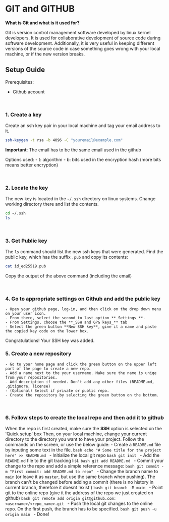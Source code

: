 # GIT and GITHUB

**What is Git and what is it used for?**

Git is version control management software developed by linux kernel developers. 
It is used for collaborative development of source code during software development.
Additionally, it is very useful in keeping different versions of the source code in case something goes wrong with your local machine, or if the new version breaks.

## Setup Guide

Prerequisites:
- Github account

<br>

### 1. **Create a key**

   Create an ssh key pair in your local machine and tag your email address to it.

   ```bash
   ssh-keygen -t rsa -b 4096 -C "youremail@example.com"
   ```
   **Important**: The email has to be the same email used in the github

   Options used:
     - t: algorithm
     - b: bits used in the encryption hash (more bits means better encryption)

<br>

### 2. **Locate the key**

   The new key is located in the `~/.ssh` directory on linux systems. Change working directory there and list the contents.
   ```bash
   cd ~/.ssh
   ls
   ```
<br>

### 3. **Get Public key**

   The `ls` command should list the new ssh keys that were generated. Find the public key, which has the suffix `.pub` and copy its contents:
   ```bash
   cat id_ed25519.pub
   ```
   Copy the output of the above command (including the email)

<br>

### 4. **Go to appropriate settings on Github and add the public key**
    - Open your github page, log-in, and then click on the drop down menu on your user icon.
    - From there, select the second to last option **_Settings_**.
    - From Settings, choose the **_SSH and GPG keys_** tab
    - Select the green button **New SSH key**, give it a name and paste the copied key code on the lower box.

  Congratulations! Your SSH key was added.
<br>

### 5. **Create a new repository**
    - Go to your home page and click the green button on the upper left part of the page to create a new repo.
    - Add a name next to the your username. Make sure the name is uniqe from your repositories.
    - Add description if needed. Don't add any other files (README.md, .gitignore, license)
    - (Optional) Select if private or public repo.
    - Create the repository by selecting the green button on the bottom.

<br>

### 6. **Follow steps to create the local repo and then add it to github**

   When the repo is first created, make sure the **SSH** option is selected on the 'Quick setup' box
   Then, on your local machine, change your current directory to the directory you want to have your project.
   Follow the commands on the screen, or use the below guide:
     - Create a `README.md` file by inputing some text in the file.
     ```bash
     echo "# Some title for the project here" >> README.md
     ```
     - Initialize the local git repo
     ```bash
     git init
     ```
     - Add the `README.md` file to the git tracking list.
     ```bash
     git add README.md
     ```
     - Commit your change to the repo and add a simple reference message:
     ```bash
     git commit -m "First commit: add README.md to repo"
     ```
     - Change the branch name to `main` (or leave it as `master`, but use the same branch when pushing). 
     The branch can't be changed before adding a commit (there is no history in current branch, therefore it doesnt 'exist')
     ```bash
     git branch -M main
     ```
     - Point git to the online repo (give it the address of the repo we just created on github)
     ```bash
     git remote add origin git@github.com:<username>/<repo_name>.git
     ```
     - Push the local git changes to the online repo. On the first push, the branch has to be specified.
     ```bash
     git push -u origin main
     ```
     - Done!



